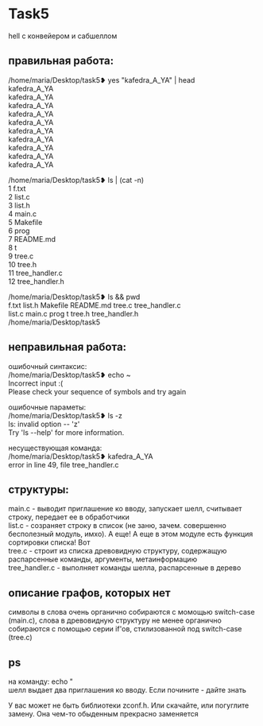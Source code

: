 # Task5
hell с конвейером и сабшеллом  

## правильная работа:

/home/maria/Desktop/task5❥ yes "kafedra_A_YA" | head  
kafedra_A_YA  
kafedra_A_YA  
kafedra_A_YA  
kafedra_A_YA  
kafedra_A_YA  
kafedra_A_YA  
kafedra_A_YA  
kafedra_A_YA  
kafedra_A_YA  
kafedra_A_YA  

/home/maria/Desktop/task5❥ ls | (cat -n)  
     1	f.txt  
     2	list.c  
     3	list.h  
     4	main.c  
     5	Makefile  
     6	prog  
     7	README.md  
     8	t  
     9	tree.c  
    10	tree.h  
    11	tree_handler.c  
    12	tree_handler.h  

/home/maria/Desktop/task5❥ ls && pwd  
f.txt	list.h	Makefile  README.md  tree.c  tree_handler.c  
list.c	main.c	prog	  t	     tree.h  tree_handler.h  
/home/maria/Desktop/task5  


## неправильная работа:

ошибочный синтаксис:  
/home/maria/Desktop/task5❥ echo ~  
Incorrect input :(  
Please check your sequence of symbols and try again  

ошибочные параметы:  
/home/maria/Desktop/task5❥ ls -z  
ls: invalid option -- 'z'  
Try 'ls --help' for more information.  

несуществующая команда:  
/home/maria/Desktop/task5❥ kafedra_A_YA  
error in line 49, file tree_handler.c  

## структуры:
main.c - выводит приглашение ко вводу, запускает шелл, считывает строку, передает ее в обработчики  
list.c - созраняет строку в список (не заню, зачем. совершенно бесполезный модуль, имхо). А еще! А еще в этом модуле есть функция сортировки списка! Вот  
tree.c - строит из списка древовидную структуру, содержащую распарсенные команды, аргументы, метаинформацию  
tree_handler.c - выполняет команды шелла, распарсенные в дерево  

## описание графов, которых нет
символы в слова очень органично собираются с момощью switch-case (main.c), слова в древовидную структуру не менее органично собираются с помощью серии if'ов, стилизованной под switch-case (tree.c)

## ps
на команду: echo "  
шелл выдает два приглашения ко вводу. Если почините - дайте знать  

У вас может не быть библиотеки zconf.h. Или скачайте, или погуглите замену. Она чем-то обыденным прекрасно заменяется
